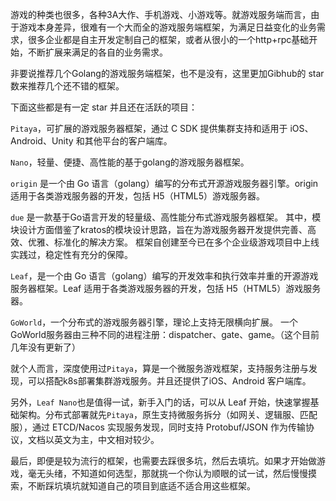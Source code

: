 游戏的种类也很多，各种3A大作、手机游戏、小游戏等。就游戏服务端而言，由于游戏本身差异，很难有一个大而全的游戏服务端框架，为满足日益变化的业务需求，很多企业都是自主开发定制自己的框架，或者从很小的一个http+rpc基础开始，不断扩展来满足的各自的业务需求。

非要说推荐几个Golang的游戏服务端框架，也不是没有，这里更加Gibhub的 star 数来推荐几个还不错的框架。

下面这些都是有一定 star 并且还在活跃的项目：

`Pitaya`，可扩展的游戏服务器框架，通过 C SDK 提供集群支持和适用于 iOS、Android、Unity 和其他平台的客户端库。

`Nano`，轻量、便捷、高性能的基于golang的游戏服务器框架。

`origin` 是一个由 Go 语言（golang）编写的分布式开源游戏服务器引擎。origin适用于各类游戏服务器的开发，包括 H5（HTML5）游戏服务器。

`due` 是一款基于Go语言开发的轻量级、高性能分布式游戏服务器框架。 其中，模块设计方面借鉴了kratos的模块设计思路，旨在为游戏服务器开发提供完善、高效、优雅、标准化的解决方案。 框架自创建至今已在多个企业级游戏项目中上线实践过，稳定性有充分的保障。

`Leaf`，是一个由 Go 语言（golang）编写的开发效率和执行效率并重的开源游戏服务器框架。Leaf 适用于各类游戏服务器的开发，包括 H5（HTML5）游戏服务器。

`GoWorld`，一个分布式的游戏服务器引擎，理论上支持无限横向扩展。 一个GoWorld服务器由三种不同的进程注册：dispatcher、gate、game。（这个目前几年没有更新了）

就个人而言，深度使用过`Pitaya`，算是一个微服务游戏框架，支持服务注册与发现，可以搭配k8s部署集群游戏服务。并且还提供了iOS、Android 客户端库。

另外，`Leaf Nano`也是值得一试，新手入门的话，可以从 Leaf 开始，快速掌握基础架构。分布式部署就先`Pitaya`，原生支持微服务拆分（如网关、逻辑服、匹配服），通过 ETCD/Nacos 实现服务发现，同时支持 Protobuf/JSON 作为传输协议，文档以英文为主，中文相对较少。

最后，即便是较为流行的框架，也需要去踩很多坑，然后去填坑。如果才开始做游戏，毫无头绪，不知道如何选型，那就挑一个你认为顺眼的试一试，然后慢慢摸索，不断踩坑填坑就知道自己的项目到底适不适合用这些框架。
